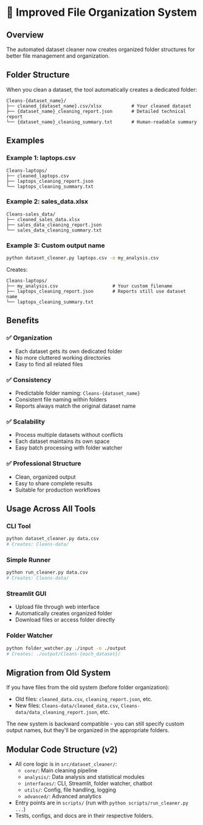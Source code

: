 # 📂 Improved File Organization System

## Overview
The automated dataset cleaner now creates organized folder structures for better file management and organization.

## Folder Structure
When you clean a dataset, the tool automatically creates a dedicated folder:

```
Cleans-{dataset_name}/
├── cleaned_{dataset_name}.csv/xlsx           # Your cleaned dataset
├── {dataset_name}_cleaning_report.json       # Detailed technical report
└── {dataset_name}_cleaning_summary.txt       # Human-readable summary
```

## Examples

### Example 1: laptops.csv
```
Cleans-laptops/
├── cleaned_laptops.csv
├── laptops_cleaning_report.json
└── laptops_cleaning_summary.txt
```

### Example 2: sales_data.xlsx
```
Cleans-sales_data/
├── cleaned_sales_data.xlsx
├── sales_data_cleaning_report.json
└── sales_data_cleaning_summary.txt
```

### Example 3: Custom output name
```bash
python dataset_cleaner.py laptops.csv -o my_analysis.csv
```
Creates:
```
Cleans-laptops/
├── my_analysis.csv                    # Your custom filename
├── laptops_cleaning_report.json       # Reports still use dataset name
└── laptops_cleaning_summary.txt
```

## Benefits

### ✅ Organization
- Each dataset gets its own dedicated folder
- No more cluttered working directories
- Easy to find all related files

### ✅ Consistency  
- Predictable folder naming: `Cleans-{dataset_name}`
- Consistent file naming within folders
- Reports always match the original dataset name

### ✅ Scalability
- Process multiple datasets without conflicts
- Each dataset maintains its own space
- Easy batch processing with folder watcher

### ✅ Professional Structure
- Clean, organized output
- Easy to share complete results
- Suitable for production workflows

## Usage Across All Tools

### CLI Tool
```bash
python dataset_cleaner.py data.csv
# Creates: Cleans-data/
```

### Simple Runner
```bash
python run_cleaner.py data.csv
# Creates: Cleans-data/
```

### Streamlit GUI
- Upload file through web interface
- Automatically creates organized folder
- Download files or access folder directly

### Folder Watcher
```bash
python folder_watcher.py ./input -o ./output
# Creates: ./output/Cleans-{each_dataset}/
```

## Migration from Old System
If you have files from the old system (before folder organization):
- Old files: `cleaned_data.csv`, `cleaning_report.json`, etc.
- New files: `Cleans-data/cleaned_data.csv`, `Cleans-data/data_cleaning_report.json`, etc.

The new system is backward compatible - you can still specify custom output names, but they'll be organized in the appropriate folders.

## Modular Code Structure (v2)

- All core logic is in `src/dataset_cleaner/`:
  - `core/`: Main cleaning pipeline
  - `analysis/`: Data analysis and statistical modules
  - `interfaces/`: CLI, Streamlit, folder watcher, chatbot
  - `utils/`: Config, file handling, logging
  - `advanced/`: Advanced analytics
- Entry points are in `scripts/` (run with `python scripts/run_cleaner.py ...`)
- Tests, configs, and docs are in their respective folders.